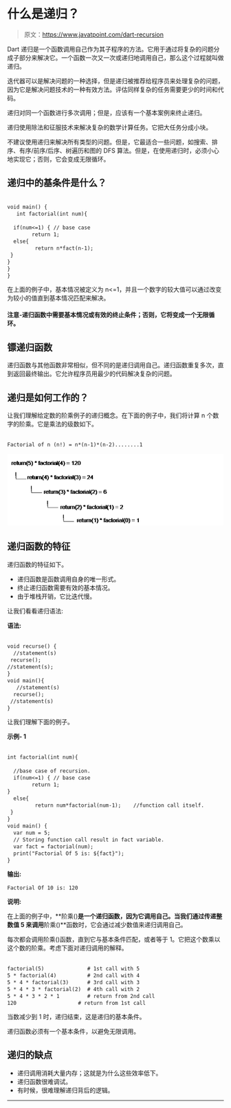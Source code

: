 # 什么是递归？

> 原文：<https://www.javatpoint.com/dart-recursion>

Dart 递归是一个函数调用自己作为其子程序的方法。它用于通过将复杂的问题分成子部分来解决它。一个函数一次又一次或递归地调用自己，那么这个过程就叫做递归。

迭代器可以是解决问题的一种选择，但是递归被推荐给程序员来处理复杂的问题，因为它是解决问题技术的一种有效方法。评估同样复杂的任务需要更少的时间和代码。

递归对同一个函数进行多次调用；但是，应该有一个基本案例来终止递归。

递归使用除法和征服技术来解决复杂的数学计算任务。它把大任务分成小块。

不建议使用递归来解决所有类型的问题。但是，它最适合一些问题，如搜索、排序、有序/前序/后序、树遍历和图的 DFS 算法。但是，在使用递归时，必须小心地实现它；否则，它会变成无限循环。

## 递归中的基条件是什么？

```

void main() {
   int factorial(int num){

  if(num<=1) { // base case
        return 1;
  else{
         return n*fact(n-1);
 }
}    
}
}

```

在上面的例子中，基本情况被定义为 n<=1，并且一个数字的较大值可以通过改变为较小的值直到基本情况匹配来解决。

#### 注意-递归函数中需要基本情况或有效的终止条件；否则，它将变成一个无限循环。

## 镖递归函数

递归函数与其他函数非常相似，但不同的是递归调用自己。递归函数重复多次，直到返回最终输出。它允许程序员用最少的代码解决复杂的问题。

## 递归是如何工作的？

让我们理解给定数的阶乘例子的递归概念。在下面的例子中，我们将计算 n 个数字的阶乘。它是乘法的级数如下。

```

Factorial of n (n!) = n*(n-1)*(n-2)........1

```

![Dart Recursion](img/d93961cad9c5b55827050187fac3e2b3.png)

## 递归函数的特征

递归函数的特征如下。

*   递归函数是函数调用自身的唯一形式。
*   终止递归函数需要有效的基本情况。
*   由于堆栈开销，它比迭代慢。

让我们看看递归语法:

**语法:**

```

void recurse() {
  //statement(s)
 recurse();
//statement(s);
}
void main(){
   //statement(s)
  recurse();
 //statement(s)
}

```

让我们理解下面的例子。

**示例- 1**

```

int factorial(int num){

  //base case of recursion. 
  if(num<=1) { // base case
        return 1;
}
  else{
         return num*factorial(num-1);    //function call itself.
 }
}
void main() {
  var num = 5;
  // Storing function call result in fact variable.
  var fact = factorial(num);
  print("Factorial Of 5 is: ${fact}");
}

```

**输出:**

```
Factorial Of 10 is: 120

```

**说明:**

在上面的例子中，**阶乘()**是一个递归函数，因为它调用自己。当我们通过传递整数值 5 来调用**阶乘()**函数时，它会通过减少数值来递归调用自己。

每次都会调用阶乘()函数，直到它与基本条件匹配，或者等于 1。它把这个数乘以这个数的阶乘。考虑下面对递归调用的解释。

```

factorial(5)              # 1st call with 5
5 * factorial(4)          # 2nd call with 4
5 * 4 * factorial(3)      # 3rd call with 3
5 * 4 * 3 * factorial(2)  # 4th call with 2
5 * 4 * 3 * 2 * 1         # return from 2nd call
120                    # return from 1st call

```

当数减少到 1 时，递归结束，这是递归的基本条件。

递归函数必须有一个基本条件，以避免无限调用。

## 递归的缺点

*   递归调用消耗大量内存；这就是为什么这些效率低下。
*   递归函数很难调试。
*   有时候，很难理解递归背后的逻辑。

* * *